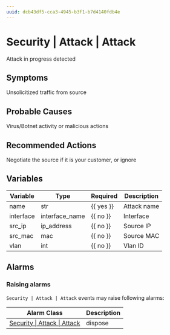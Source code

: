 ```yaml
---
uuid: dcb43df5-cca3-4945-b3f1-b7d4140fdb4e
---
```

# Security | Attack | Attack

Attack in progress detected

## Symptoms

Unsolicitized traffic from source

## Probable Causes

Virus/Botnet activity or malicious actions

## Recommended Actions

Negotiate the source if it is your customer, or ignore

## Variables

| Variable  | Type           | Required  | Description |
| --------- | -------------- | --------- | ----------- |
| name      | str            | {{ yes }} | Attack name |
| interface | interface_name | {{ no }}  | Interface   |
| src_ip    | ip_address     | {{ no }}  | Source IP   |
| src_mac   | mac            | {{ no }}  | Source MAC  |
| vlan      | int            | {{ no }}  | Vlan ID     |

## Alarms

### Raising alarms

`Security | Attack | Attack` events may raise following alarms:

| Alarm Class                                                                                | Description |
| ------------------------------------------------------------------------------------------ | ----------- |
| [Security \| Attack \| Attack](../../../alarm-classes-reference/security/attack/attack.md) | dispose     |
